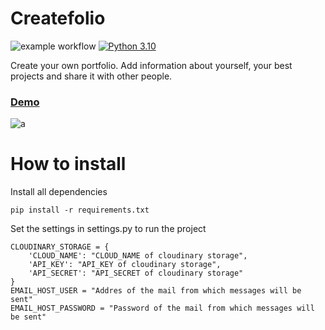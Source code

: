 # Createfolio
![example workflow](https://github.com/NikOneZ1/createfolio/actions/workflows/django.yml/badge.svg)
[![Python 3.10](https://img.shields.io/badge/python-3.10.1-blue.svg)](https://www.python.org/downloads/release/python-3101/)

Create your own portfolio. Add information about yourself, your best projects and share it with other people.
### [Demo](https://createfolio.herokuapp.com/portfolio/nikone)
![a](https://user-images.githubusercontent.com/48495591/137489586-8f98b747-606a-469c-82af-f6ff607063c7.png)
# How to install 
Install all dependencies
```
pip install -r requirements.txt
```
Set the settings in settings.py to run the project
```
CLOUDINARY_STORAGE = {
    'CLOUD_NAME': "CLOUD_NAME of cloudinary storage",
    'API_KEY': "API_KEY of cloudinary storage",
    'API_SECRET': "API_SECRET of cloudinary storage"
}
EMAIL_HOST_USER = "Addres of the mail from which messages will be sent"
EMAIL_HOST_PASSWORD = "Password of the mail from which messages will be sent"
```
